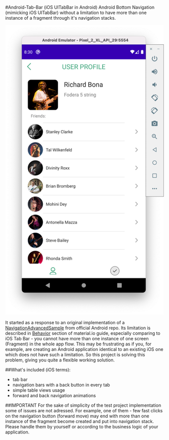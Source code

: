 #Android-Tab-Bar (iOS UITabBar in Android)
Android Bottom Navigation (mimicking iOS UITabBar) without a limitation to have more than one instance of  a fragment through it's navigation stacks. 

![](tab_bar.png)


It started as a response to an original implementation of a [NavigationAdvancedSample](https://github.com/android/architecture-components-samples) from official Android repo. Its limitation is described in [Behavior](https://material.io/components/bottom-navigation/android#behavior) section of material.io guide, especially comparing to iOS Tab Bar - you cannot have more than one instance of one screen (Fragment) in the whole app flow. This may be frustrating as if you, for example, are creating an Android application identical to an existing iOS one which does not have such a limitation. So this project is solving this problem, giving you quite a flexible working solution. 

##What's included (iOS terms):
- tab bar
- navigation bars with a back button in every tab
- simple table views usage
- forward and back navigation animations


##IMPORTANT
For the sake of simplicity of the test project implementation some of issues are not adressed. For example, one of them - few fast clicks on the navigation button (forward move) may end with more than one instance of the fragment become created and put into navigation stack. Please handle them by yourself or according to the business logic of your application.